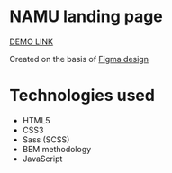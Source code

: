 # NAMU landing page

[DEMO LINK](https://vitalii-babiienko.github.io/NAMU/)

Created on the basis of [Figma design](https://www.figma.com/file/HL3XGt5ZatvJoYBhOaWY5x/museum-prototype?node-id=323%3A1957)

# Technologies used

- HTML5
- CSS3
- Sass (SCSS)
- BEM methodology
- JavaScript